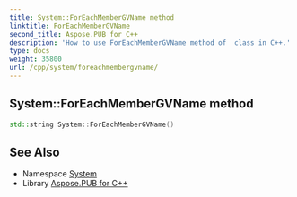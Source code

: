```yaml
---
title: System::ForEachMemberGVName method
linktitle: ForEachMemberGVName
second_title: Aspose.PUB for C++
description: 'How to use ForEachMemberGVName method of  class in C++.'
type: docs
weight: 35800
url: /cpp/system/foreachmembergvname/
---
```

## System::ForEachMemberGVName method




```cpp
std::string System::ForEachMemberGVName()
```

## See Also

* Namespace [System](../)
* Library [Aspose.PUB for C++](../../)
